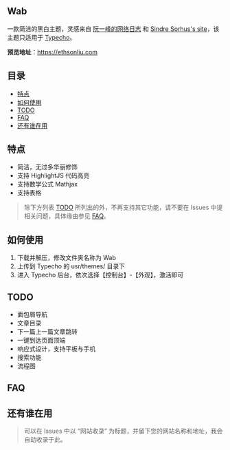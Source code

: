 ## Wab

一款简洁的黑白主题，灵感来自 [阮一峰的网络日志](http://www.ruanyifeng.com/blog/) 和 [Sindre Sorhus's site](https://sindresorhus.com/)，该主题只适用于 [Typecho](https://github.com/typecho/typecho)。

**预览地址**：https://ethsonliu.com

## 目录

- [特点](#特点)
- [如何使用](#如何使用)
- [TODO](#TODO)
- [FAQ](#FAQ)
- [还有谁在用](#还有谁在用)

## 特点

- 简洁，无过多华丽修饰
- 支持 HighlightJS 代码高亮
- 支持数学公式 Mathjax
- 支持表格

> 除下方列表 [TODO](#TODO) 所列出的外，不再支持其它功能，请不要在 Issues 中提相关问题，具体缘由参见 [FAQ](#FAQ)。

## 如何使用

1. 下载并解压，修改文件夹名称为 Wab
2. 上传到 Typecho 的 usr/themes/ 目录下
3. 进入 Typecho 后台，依次选择【控制台】-【外观】，激活即可

## TODO

- 面包屑导航
- 文章目录
- 下一篇上一篇文章跳转
- 一键到达页面顶端
- 响应式设计，支持平板与手机
- 搜索功能
- 流程图

## FAQ


## 还有谁在用

> 可以在 Issues 中以 “网站收录” 为标题，并留下您的网站名称和地址，我会自动收录于此。

